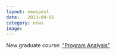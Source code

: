 ```yaml
---
layout: newspost
date:   2013-09-01
category: news
image: 
---
```


New graduate course: ["Program Analysis"]({{"/teaching/pa2013"|relative_url}})